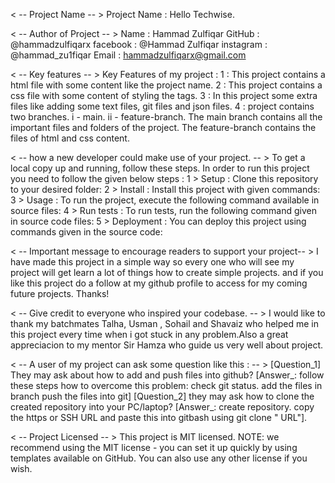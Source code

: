<  -- Project Name -- >
Project Name : Hello Techwise.

< --  Author of Project  -- >
Name : Hammad Zulfiqar
GitHub : @hammadzulfiqarx
facebook : @Hammad Zulfiqar
instagram : @hammad_zu1fiqar
Email : hammadzulfiqarx@gmail.com

< -- Key features -- >
Key Features of my project :
1 : This project contains a html file with some content like the project name.
2 : This project contains a css file with some content of styling the tags.
3 : In this project some extra files like adding some text files, git files and json files.
4 : project contains two branches.
i - main.
ii - feature-branch.
The main branch contains all the important files and folders of the project.
The feature-branch contains the files of html and css content.

< -- how a new developer could make use of your project. -- >
To get a local copy up and running, follow these steps.
In order to run this project you need to follow the given below steps :
1 > Setup :
Clone this repository to your desired folder:
2 > Install :
Install this project with given commands:
3 > Usage :
To run the project, execute the following command available in source files:
4 > Run tests :
To run tests, run the following command given in source code files:
5 > Deployment :
You can deploy this project using commands given in the source code:

< -- Important message to encourage readers to support your project-- >
I have made this project in a simple way so every one who will see my project will get learn a lot of things how to create simple projects. 
and if you like this project do a follow at my github profile to access for my coming future projects. Thanks!

< -- Give credit to everyone who inspired your codebase. -- >
I would like to thank my batchmates Talha, Usman , Sohail and Shavaiz who helped me in this project every time
when i got stuck in any problem.Also a great appreciacion to my mentor Sir Hamza who guide us very well about project.

< -- A user of my project can ask some question like this : -- >
[Question_1]
They may ask about how to add and push files into github?
[Answer_: follow these steps how to overcome this problem:
check git status.
add the files in branch
push the files into git]
[Question_2]
they may ask how to clone the created repository into your PC/laptop?
[Answer_: 
create repository.
copy the https or SSH URL and paste this into gitbash using git clone " URL"].

< -- Project Licensed -- >
This project is MIT licensed.
NOTE: we recommend using the MIT license - you can set it up quickly by using templates available on GitHub. You can also use any other license if you wish.
